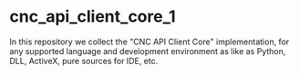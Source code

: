 # cnc_api_client_core_1
In this repository we collect the "CNC API Client Core" implementation, for any supported language and development environment as like as Python, DLL, ActiveX, pure sources for IDE, etc.
